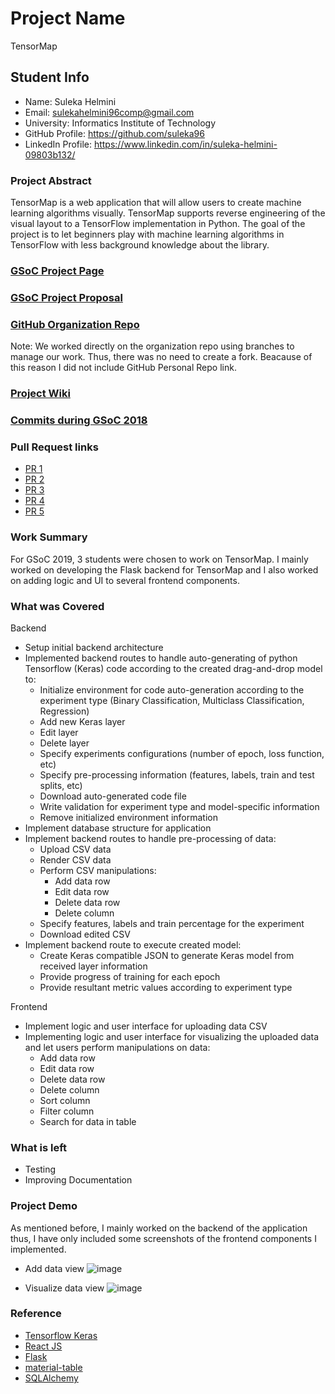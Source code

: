 # Project Name

TensorMap

## Student Info

- Name: Suleka Helmini
- Email: sulekahelmini96comp@gmail.com
- University: Informatics Institute of Technology
- GitHub Profile: https://github.com/suleka96
- LinkedIn Profile: https://www.linkedin.com/in/suleka-helmini-09803b132/

### Project Abstract

TensorMap is a web application that will allow users to create machine learning algorithms visually. TensorMap supports reverse engineering of the visual layout to a TensorFlow implementation in Python. The goal of the project is to let beginners play with machine learning algorithms in TensorFlow with less background knowledge about the library. 

### [GSoC Project Page](https://summerofcode.withgoogle.com/projects/?fbclid=IwAR25OLx_wNZgAi9Sleg4VJl502SEfXnWbFg7WEnOpm9Ddy6y7--rYVFPiCc#4742286959706112)

### [GSoC Project Proposal](https://docs.google.com/document/d/1KCu9tV7zQ-qWWUerVCmbilxquJGnyTQrCV8mu9tZ9Hg/edit?usp=sharing)

### [GitHub Organization Repo](https://github.com/scorelab/TensorMap)

Note: We worked directly on the organization repo using branches to manage our work. Thus, there was no need to create a fork. Beacause of this reason I did not include GitHub Personal Repo link.

### [Project Wiki](https://github.com/scorelab/TensorMap/wiki)

### [Commits during GSoC 2018](https://github.com/scorelab/TensorMap/commits?author=suleka96)

### Pull Request links

* [PR 1](https://github.com/scorelab/TensorMap/pull/8)
* [PR 2](https://github.com/scorelab/TensorMap/pull/24)
* [PR 3](https://github.com/scorelab/TensorMap/pull/28)
* [PR 4](https://github.com/scorelab/TensorMap/pull/34)
* [PR 5](https://github.com/scorelab/TensorMap/pull/35)


### Work Summary

For GSoC 2019, 3 students were chosen to work on TensorMap. I mainly worked on developing the Flask backend for TensorMap and I also worked on adding logic and UI to several frontend components.

### What was Covered

Backend 
 * Setup initial backend architecture
 * Implemented backend routes to handle auto-generating of python Tensorflow (Keras) code according to the created drag-and-drop model to:
   * Initialize environment for code auto-generation according to the experiment type (Binary Classification, Multiclass Classification, Regression)
   * Add new Keras layer
   * Edit layer
   * Delete layer
   * Specify experiments configurations (number of epoch, loss function, etc)
   * Specify pre-processing information (features, labels, train and test splits, etc)
   * Download auto-generated code file
   * Write validation for experiment type and model-specific information
   * Remove initialized environment information
 * Implement database structure for application
 * Implement backend routes to handle pre-processing of data:
   * Upload CSV data
   * Render CSV data
   * Perform CSV manipulations:
     * Add data row
     * Edit data row
     * Delete data row
     * Delete column
   * Specify features, labels and train percentage for the experiment
   * Download edited CSV
 * Implement backend route to execute created model:
   * Create Keras compatible JSON to generate Keras model from received layer information
   * Provide progress of training for each epoch
   * Provide resultant metric values according to experiment type 
 
 Frontend
  * Implement logic and user interface for uploading data CSV
  * Implementing logic and user interface for visualizing the uploaded data and let users perform manipulations on data:
     * Add data row
     * Edit data row
     * Delete data row
     * Delete column
     * Sort column
     * Filter column
     * Search for data in table 
 

### What is left

* Testing
* Improving Documentation

### Project Demo

As mentioned before, I mainly worked on the backend of the application thus, I have only included some screenshots of the frontend components I implemented. 

* Add data view
![image](https://drive.google.com/uc?export=view&id=1LJwdkErBmrJeJaU7-PL9YRV6jdA_uPeH)

* Visualize data view
![image](https://drive.google.com/uc?export=view&id=1WqBjYzMS6WgiQD0lMC1AG_mS7DzeO9Dw)

### Reference

* [Tensorflow Keras](https://www.tensorflow.org/guide/keras)
* [React JS](https://reactjs.org)
* [Flask](https://flask.palletsprojects.com/en/1.1.x/)
* [material-table](https://material-table.com/#/)
* [SQLAlchemy](https://www.sqlalchemy.org)
